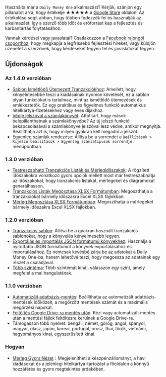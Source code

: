 Használta már a `Daily Money One` alkalmazást? Kérjük, szánjon egy pillanatot arra, hogy értékelje ★★★★★ a [Google Store](https://play.google.com/store/apps/details?id=com.colaorange.dailymoneyone) oldalon. Az értékelése segít abban, hogy többen fedezzék fel és használják az alkalmazást, így a szerző több időt és erőforrást kap a fejlesztés és karbantartás folytatásához.

Vannak kérdései vagy javaslatai? Csatlakozzon a [Facebook rajongói csoporthoz](https://www.facebook.com/colaorange.daily.money), hogy megkapja a legfrissebb fejlesztési híreket, vagy küldjön üzenetet a szerzőnek, hogy kérdéseket tegyen fel és javaslatokat tegyen.

## Újdonságok

### Az 1.4.0 verzióban
* [Sablon Ismétlődő Ütemezett Tranzakciókhoz](https://youtu.be/TzQj2pY6sWs): Amellett, hogy kényelmesebbé teszi a kiadásainak nyomon követését, ez a sablon olyan funkciókat is tartalmaz, mint az ismétlődő ütemezések és emlékeztetők. Ez egy praktikus és figyelmes funkció automatikus hitelkártya-fizetésekhez vagy éves díjakhoz.
* [Védje jelszóval a számlakönyvét](https://youtu.be/peoYqNG_4pk): Attól tart, hogy mások belepillanthatnak a számlakönyvébe? Az új jelszó funkció bekapcsolásával a számlakönyve jelszóval lesz védve, amikor megnyitja. Beállíthatja azt is, hogy milyen gyakran kell megadni a jelszót.
* Egyenleg számlák rendezése: Állítsa be a sorrendet a `Beállítások > Kijelző beállítások > Egyenleg számlatípusok sorrendje` menüpontban.

### 1.3.0 verzióban
* [Testreszabható Tranzakciós Listák és Mérlegidőszakok](https://youtu.be/O7EcLN82qIU): A rögzített időszakokra vonatkozó gyors opciók mellett most már testreszabhatja az időszakokat, hogy tranzakciós listákat, mérlegeket és diagramokat generálhasson.
* [Tranzakciós Listák Megosztása XLSX Formátumban](https://youtu.be/Bf7j39fsCSc): Megoszthatja a tranzakciókat bármely időszakra Excel XLSX fájlokban.
* [Mérleg Megosztása XLSX Formátumban](https://youtu.be/kpxJxNsButA): Megoszthatja a mérlegeket bármely időszakra Excel XLSX fájlokban.

### 1.2.0 verzióban
* [Tranzakciós sablon](https://youtu.be/CtfJ5BecZfY): Állítsa be a gyakran használt tranzakciós sablonokat, hogy a könyvelés kényelmesebb legyen.
* [Exportálás és importálás JSON formátumú könyvekhez](https://youtu.be/bHGEH7zcj78): Használja a nyitottabb JSON formátumot a könyvek exportálásához és importálásához. Ez nemcsak kevésbé zárja be az adatokat a Daily Money One-ba, hanem lehetővé teszi, hogy megossza az adatainak egy részét a családjával.
* [Több színtéma](https://youtu.be/3Yw7m2AOvfc): Több színtémát kínál, válasszon egy színt, amely megfelel a mai hangulatának.

### 1.1.0 verzióban
* [Automatizált adatbázis-mentés](https://youtube.com/shorts/dWePWDncx0k): Beállíthatja az automatizált adatbázis-mentések időközeit, a megőrzött mentések számát és a maximális megőrzési napokat.
* [Feltöltés Google Drive-ra mentés után](https://youtu.be/hOJdtKElLuw): Kézi vagy automatizált mentés után a mentési fájlok feltöltésre kerülnek a Google Drive-ra.
* Támogasson több nyelvet: bengáli, német, görög, angol, spanyol, magyar, olasz, japán, koreai, portugál, orosz, thai, török, vietnámi, hagyományos kínai, egyszerűsített kínai.

### Hogyan
 * [Mérleg Gyors Nézet](https://youtu.be/66tJxSrI_vQ)：Megjelenítheti a készpénzállományt, a havi kiadásokat és a jelenlegi hitelkártya-tartozást a főoldalon a könnyű hozzáférés és gyors megtekintés érdekében.